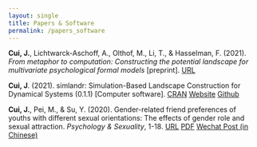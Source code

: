 ```yaml
---
layout: single
title: Papers & Software
permalink: /papers_software
---
```


**Cui, J.**, Lichtwarck-Aschoff, A., Olthof, M., Li, T., & Hasselman, F. (2021). *From metaphor to computation: Constructing the potential landscape for multivariate psychological formal models* [preprint]. [URL](https://doi.org/10.31234/osf.io/49xyg)

**Cui, J**. (2021). simlandr: Simulation-Based Landscape Construction for Dynamical Systems (0.1.1) [Computer software]. [CRAN](https://CRAN.R-project.org/package=simlandr) [Website](https://sciurus365.github.io/simlandr/) [Github]([https://github.com/Sciurus365/simlandr/](https://github.com/Sciurus365/simlandr/))

**Cui, J.**, Pei, M., & Su, Y. (2020). Gender-related friend preferences of youths with different sexual orientations: The effects of gender role and sexual attraction. *Psychology & Sexuality*, 1-18. [URL](https://doi.org/10.1080/19419899.2020.1734066) [PDF](https://www.researchgate.net/profile/Jingmeng-Cui/publication/339464230_Gender-Related_Friend_Preferences_of_Youths_with_Different_Sexual_Orientations_The_effects_of_gender_role_and_sexual_attraction/links/5f00f04492851c52d6198cd8/Gender-Related-Friend-Preferences-of-Youths-with-Different-Sexual-Orientations-The-effects-of-gender-role-and-sexual-attraction.pdf) [Wechat Post (in Chinese)](https://mp.weixin.qq.com/s/iFszOH9CGLIipVQ7Zh7V7w)

